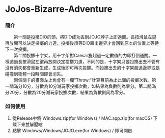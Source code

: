 # JoJos-Bizarre-Adventure

### 簡介
&emsp;&emsp;第一關是投擲DIO的頭，將DIO成功丟到JOJO脖子上即過關。長按滑鼠左鍵再放開可以決定投擲的力道，投擲後須等DIO超出邊界才會回到原本的位置上等待下一次投擲。<br>
&emsp;&emsp;第二關投擲十字架，用十字架對Caesar施超過一定數值的力即打倒通關。一樣透過長按滑鼠左鍵再放開決定投擲力道，不同的是，十字架只要投擲出去不管有沒有消失都會重新生成，生成後即可再次投擲。而投擲出去的十字架超過邊界或是碰撞到物體一段時間即會消失。<br>
&emsp;&emsp;兩個關卡的畫面左上角會有一欄”Throw:“計算目前為止此關的投擲次數。第一關滿分10分，分數為10分減玩家投擲次數，如結果為負數則為零分。第二關滿分20分，分數為20分減玩家投擲次數，結果為負數則同為零分。<br>

### 如何使用
1. 從Release中將 Windows.zip(for Windows) / MAC.app.zip(for macOS) 下載下來並解壓縮
2. 點擊 Windows/Windows/JOJO.exe(for Windows) / 即可開啟
